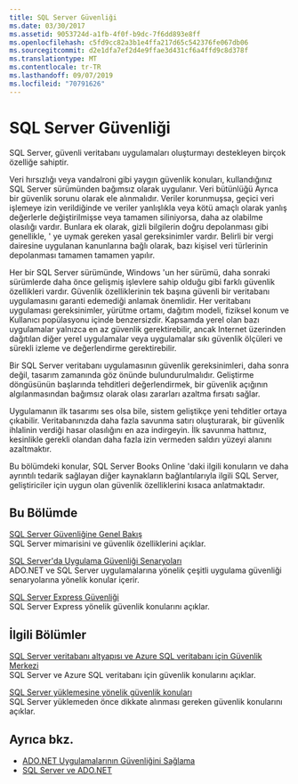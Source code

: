 ```yaml
---
title: SQL Server Güvenliği
ms.date: 03/30/2017
ms.assetid: 9053724d-a1fb-4f0f-b9dc-7f6dd893e8ff
ms.openlocfilehash: c5fd9cc82a3b1e4ffa217d65c542376fe067db06
ms.sourcegitcommit: d2e1dfa7ef2d4e9ffae3d431cf6a4ffd9c8d378f
ms.translationtype: MT
ms.contentlocale: tr-TR
ms.lasthandoff: 09/07/2019
ms.locfileid: "70791626"
---
```

# <a name="sql-server-security"></a>SQL Server Güvenliği
SQL Server, güvenli veritabanı uygulamaları oluşturmayı destekleyen birçok özelliğe sahiptir.  
  
 Veri hırsızlığı veya vandalroni gibi yaygın güvenlik konuları, kullandığınız SQL Server sürümünden bağımsız olarak uygulanır. Veri bütünlüğü Ayrıca bir güvenlik sorunu olarak ele alınmalıdır. Veriler korunmuşsa, geçici veri işlemeye izin verildiğinde ve veriler yanlışlıkla veya kötü amaçlı olarak yanlış değerlerle değiştirilmişse veya tamamen siliniyorsa, daha az olabilme olasılığı vardır. Bunlara ek olarak, gizli bilgilerin doğru depolanması gibi genellikle, ' ye uymak gereken yasal gereksinimler vardır. Belirli bir vergi dairesine uygulanan kanunlarına bağlı olarak, bazı kişisel veri türlerinin depolanması tamamen tamamen yapılır.  
  
 Her bir SQL Server sürümünde, Windows 'un her sürümü, daha sonraki sürümlerde daha önce gelişmiş işlevlere sahip olduğu gibi farklı güvenlik özellikleri vardır. Güvenlik özelliklerinin tek başına güvenli bir veritabanı uygulamasını garanti edemediği anlamak önemlidir. Her veritabanı uygulaması gereksinimler, yürütme ortamı, dağıtım modeli, fiziksel konum ve Kullanıcı popülasyonu içinde benzersizdir. Kapsamda yerel olan bazı uygulamalar yalnızca en az güvenlik gerektirebilir, ancak Internet üzerinden dağıtılan diğer yerel uygulamalar veya uygulamalar sıkı güvenlik ölçüleri ve sürekli izleme ve değerlendirme gerektirebilir.  
  
 Bir SQL Server veritabanı uygulamasının güvenlik gereksinimleri, daha sonra değil, tasarım zamanında göz önünde bulundurulmalıdır. Geliştirme döngüsünün başlarında tehditleri değerlendirmek, bir güvenlik açığının algılanmasından bağımsız olarak olası zararları azaltma fırsatı sağlar.  
  
 Uygulamanın ilk tasarımı ses olsa bile, sistem geliştikçe yeni tehditler ortaya çıkabilir. Veritabanınızda daha fazla savunma satırı oluşturarak, bir güvenlik ihlalinin verdiği hasar olasılığını en aza indirgeyin. İlk savunma hattınız, kesinlikle gerekli olandan daha fazla izin vermeden saldırı yüzeyi alanını azaltmaktır.  
  
 Bu bölümdeki konular, SQL Server Books Online 'daki ilgili konuların ve daha ayrıntılı tedarik sağlayan diğer kaynakların bağlantılarıyla ilgili SQL Server, geliştiriciler için uygun olan güvenlik özelliklerini kısaca anlatmaktadır.  
  
## <a name="in-this-section"></a>Bu Bölümde  
 [SQL Server Güvenliğine Genel Bakış](overview-of-sql-server-security.md)  
 SQL Server mimarisini ve güvenlik özelliklerini açıklar.  
  
 [SQL Server'da Uygulama Güvenliği Senaryoları](application-security-scenarios-in-sql-server.md)  
 ADO.NET ve SQL Server uygulamalarına yönelik çeşitli uygulama güvenliği senaryolarına yönelik konular içerir.  
  
 [SQL Server Express Güvenliği](sql-server-express-security.md)  
 SQL Server Express yönelik güvenlik konularını açıklar.  
  
## <a name="related-sections"></a>İlgili Bölümler  
[SQL Server veritabanı altyapısı ve Azure SQL veritabanı için Güvenlik Merkezi](/sql/relational-databases/security/security-center-for-sql-server-database-engine-and-azure-sql-database)  
SQL Server ve Azure SQL veritabanı için güvenlik konularını açıklar.

[SQL Server yüklemesine yönelik güvenlik konuları](/sql/sql-server/install/security-considerations-for-a-sql-server-installation)  
SQL Server yüklemeden önce dikkate alınması gereken güvenlik konularını açıklar.

## <a name="see-also"></a>Ayrıca bkz.

- [ADO.NET Uygulamalarının Güvenliğini Sağlama](../securing-ado-net-applications.md)
- [SQL Server ve ADO.NET](index.md)
